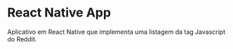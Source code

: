 # React Native App

Aplicativo em React Native que implementa uma listagem da tag Javascript do Reddit.
